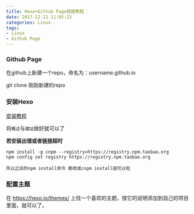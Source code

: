 ```yaml
---
title: Hexo+Github Page搭建教程
date: 2017-12-21 11:05:23
categories: Linux
tags:
- Linux
- Github Page
---
```


### Github Page

在github上新建一个repo，命名为：username.github.io

git clone 刚刚新建的repo

### 安装Hexo

[安装教程](https://hexo.io/zh-cn/docs/index.html)

将`概述`与`建站`做好就可以了

**若安装出错或者链接超时**

```
npm install -g cnpm --registry=https://registry.npm.taobao.org
npm config set registry https://registry.npm.taobao.org

所以之后的npm install命令 都改成cnpm install就可以啦
```

### 配置主题

在 https://hexo.io/themes/ 上找一个喜欢的主题，按它的说明添加到自己的项目里面，就可以了。
